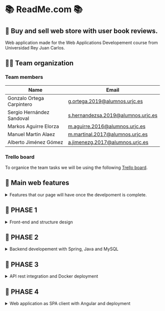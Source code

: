 # 📚 ReadMe.com 📚
## 🤔 Buy and sell web store with user book reviews.

Web application made for the Web Applications Developement course from Universidad Rey Juan Carlos.

## 🤷‍♂️ Team organization

### Team members

| Name                        | Email                              |
| --------------------------- | ---------------------------------- |
| Gonzalo Ortega Carpintero   | g.ortega.2019@alumnos.urjc.es      | 
| Sergio Hernández Sandoval   | s.hernandezsa.2019@alumnos.urjc.es | 
| Markos Aguirre Elorza       | m.aguirre.2016@alumnos.urjc.es     |
| Manuel Martin Alaez         | m.martinal.2017@alumnos.urjc.es    | 
| Alberto Jiménez Gómez       | a.jimenezg.2017@alumnos.urjc.es    | 

### Trello board
To organice the team tasks we will be using the following [Trello board](https://trello.com/invite/b/AfoK9mBL/ATTI96f3e1b8aaf8c3c26c3bd2a450f9f137B4F49542/tareas).


## 🌟 Main web features
<details><summary> Features that our page will have once the develpoment is complete. </summary>

Entities:
 - Users.
 - Books.
 - Book reviews.
 - Book offers.
 - Buy and sell records.

Types of users:
- Unregistered - Can see book ofers a read book reviews.
- Registered - Can write reviews, publish book offers and buy books.
- Administrator - Can add new books and manage offers and accounts.

User permits:
- Unregistered - No data collection.
- Registered - Writen and read reviews, seen and published offers, bought and sold items and user profile with profile image, email and username.
- Administrator - Total access, no saved data.

Images:
- User profile image.
- Book image.
- Ofers images.

Charts:
- Published books and offers statistics.

Complementary technology:

- Email delivery to new users.
- Advance search and recomendations algorithim based on read reviews and seen offers.
</details>
    
## 🚀 PHASE 1
<details><summary>Front-end and structure design</summary>

### 🗺️ Main Pages

<details><summary> Main pages of our application. </summary>

<details><summary>Home page</summary>
    
Application main page where recomended products are displayed in accordance with the user preferences.

![Home page (index)](https://user-images.githubusercontent.com/66415975/219658565-1e529d67-d4b0-4750-b02e-e9e9eb8eef33.png)
</details>
    
<details><summary>Books general page</summary>
    
Page to display the searched books and filter them by genre.

![Books general page](https://user-images.githubusercontent.com/66415975/219658750-f5242d27-b335-4df2-b1c8-49cdd696c72d.png)
</details>
    
<details><summary>Book particular page</summary>
    
Page to display the reviews and offers of a particular book.

![Book particular page](https://user-images.githubusercontent.com/66415975/219658767-411a93a2-9e74-44f5-83d3-5ebcd8a581c4.png)
</details>
    
<details><summary>Upload review page</summary>
    
Page to write a review of a book so everyone can read it.

![Upload review page](https://user-images.githubusercontent.com/66415975/219658789-e0b9b0ef-86a1-404d-a68a-b5e2e310b2ab.png)
</details>
    
<details><summary>Upload offer page</summary>
    
Page to publish an offer of a book you want to sell.

![Upload offer page](https://user-images.githubusercontent.com/66415975/219658794-45496920-9ef2-40fd-8a9c-fb202cf517ae.png)
</details>
    
<details><summary>Offer page</summary>
    
Page to buy a book offer fro an other user.

![Offer page](https://user-images.githubusercontent.com/66415975/219658805-b1d731fd-366d-4aca-b804-2044cadd5a9f.png)
</details>
    
<details><summary>Checkout page</summary>
    
Page to introduce shoping details and complete an order.

![Checkout page](https://user-images.githubusercontent.com/66415975/219658822-51988111-da9b-4062-997b-0e7bdff83de1.png)
</details>
    
<details><summary>Contact page</summary>
    
Page with info about us.

![Contact page](https://user-images.githubusercontent.com/66415975/219658836-a140c949-ba62-4fea-a105-29af432d89f1.png)
</details>
    
<details><summary>Statistics page</summary>
    
Page with stats about from the application and books.

![Statistics page](https://user-images.githubusercontent.com/66415975/219658859-2a0de304-5ca5-4b8e-81cf-905dd39de660.png)
</details>
    
<details><summary>Login page</summary>
    
Page to introduce your user credentials.

![Login page](https://user-images.githubusercontent.com/66415975/219658872-cb26fe3f-1e20-4cc0-a249-3e28877bc419.png)
</details>
    
<details><summary>Register page</summary>
    
Page to make an account into aour application.

![Register page](https://user-images.githubusercontent.com/66415975/219658891-33f79de5-9980-4c01-829d-5e351cc456d9.png)
</details>
    
<details><summary>User page</summary>
    
Page to display the users information, including its account information, its uploaded offers, its shoping record and its favourites books.

![User page](https://user-images.githubusercontent.com/66415975/219659186-1db25ff0-e457-4b0f-b540-bf7b992603a7.png)
</details>
    
<details><summary>Admin page</summary>
    
Page to upload new books to the database and manage all the application data.
</details>
</details>

<details><summary>Pages diagram.</summary>
Pages diagram:

![Pages diagram drawio](https://user-images.githubusercontent.com/66415975/219658345-556ecc2a-fcca-4785-b695-70ebc885aaf9.png)
</details>

</details>
    


## 🚀 PHASE 2
<details><summary>Backend developement with Spring, Java and MySQL</summary>

### 📱 Screens

<details><summary>Updated screens.</summary>
Screenshots of the updated interface:
 
![inicio](https://user-images.githubusercontent.com/49288214/224589396-da27f2a9-ca4b-431c-bf34-88d070eda88a.png)
 
![libros](https://user-images.githubusercontent.com/49288214/224589416-648fe8cd-35b8-455a-bf01-17541f0f9eed.png)
 
![contacto](https://user-images.githubusercontent.com/49288214/224589422-f72feee6-8560-455b-9746-f879e074964b.png)

![estadisticas](https://user-images.githubusercontent.com/49288214/224589429-b2c0b17c-1118-41b3-9f46-5d254f6a1e91.png)
 
![inicio_sesion](https://user-images.githubusercontent.com/49288214/224589500-ef8d300f-119d-454f-9d02-dfc1708397ce.png)

![registro](https://user-images.githubusercontent.com/49288214/224589515-b2d3196c-32cb-4d6d-aaa4-e2864d907522.png)

![user-page](https://user-images.githubusercontent.com/49288214/224589552-cd04e3bb-2853-43f8-927b-df86a6eec8a0.png)
![user-page2](https://user-images.githubusercontent.com/49288214/224589566-7f455628-4328-4ef4-ab16-9c9089ab7618.png)
![user-page3](https://user-images.githubusercontent.com/49288214/224589575-f72b6a88-2bb2-43f7-beaf-00ad87a48f0e.png)
 
![modificar_usuario](https://user-images.githubusercontent.com/49288214/224589618-bf580ef5-7122-435d-ae86-1e2c415a76ef.png)


![admin1](https://user-images.githubusercontent.com/49288214/224589585-992c30f2-ec37-4aef-a504-2c74ebfd5f69.png)
![admin2](https://user-images.githubusercontent.com/49288214/224589590-f16f66ed-1b87-462d-9b80-b8287ed57538.png)
![admin3 (2)](https://user-images.githubusercontent.com/49288214/224590246-7e260a02-ebd0-4e89-a5a6-b5da29eb2096.png)


 ![libro](https://user-images.githubusercontent.com/49288214/224589604-96960197-1c31-4862-bd84-cee37d8c57b0.png)

 ![publicar reseña](https://user-images.githubusercontent.com/49288214/224589654-c99f94b1-4bcd-45ee-8a6a-a6fbf755cfb6.png)

 ![vender libro](https://user-images.githubusercontent.com/49288214/224589660-e3f85dff-7145-41dc-b71d-8a3dcd50c9f6.png)

 ![reseña](https://user-images.githubusercontent.com/49288214/224589671-3bfb00ef-e0bd-4238-a0f9-4e9f1deea203.png)

 ![comprar](https://user-images.githubusercontent.com/49288214/224589684-6c046f52-79b7-4bd1-9416-ef01c4388d51.png)

</details>

<details><summary>Screen navigation diagram.</summary>
Updated navegation diagram:

![diagrama navegacion](https://user-images.githubusercontent.com/49288214/224589368-d600796a-c852-4b06-a6b2-955b29822902.jpg)
</details>


### 🛠 Technology description and development run instructions
- Java version: 17
- SpringBoot version: 2.4.4
- Database: MySQL
   - Scheme: `readmewebstore`
   - User: `root`
   - Password: `password`

To start the application run the `ReadmeBookstoreApplication.java` and go to `https://localhost:8443/` on your browser.


## 📊 Diagrams

<details><summary>Database entity diagram.</summary>
   
   Diagram in which the different entities in the database are related.
   
![Database entities diagram](https://user-images.githubusercontent.com/80122593/223448947-4ba30519-b7fa-48e7-8114-8e7b7f37c408.png)

</details>

<details><summary>Java class diagram of the models.</summary>
   
   Diagram in which the different java classes are related.
   
![Java class diagram](https://user-images.githubusercontent.com/80122593/223449581-fdffcbea-90c6-43d9-ab10-16498201dda4.jpg)


</details>

<details><summary>Java class diagram of controllers.</summary>
   
   Diagram in which all the java classes of the application and the templates are related.
   
![Diagram of classes and templates](https://user-images.githubusercontent.com/80122593/223449590-5b0e14ba-deba-4596-a68b-6a8959a63b33.jpg)

</details>


## 🙋‍♂️ Member participation

<details><summary>Gonzalo Ortega Carpintero.</summary>
 
   - 📂 Completed tasks:
 
      - Spring project initialization.
      - Admin page HTML and funcionalities, including visualizing, editing and deleting, all data from models.
      - Upload books and its images as an admin funcionality.
      - Upload and buy offers funtionalities.
      - Statistics page with dinamic bar diagram.
      - General style and dessign changes.
 
   - 📤 Most significant commits:
 
      - [Commit 1](https://github.com/CodeURJC-DAW-2022-23/webapp6/commit/9df20a0ad8345938ae5cc57aee1c55c778aa50fb) Spring project initialized.
      - [Commit 2](https://github.com/CodeURJC-DAW-2022-23/webapp6/commit/c122b0668aee6804e66840218e9caf11a35bc2bb) Upload books and edit data from admin page.
      - [Commit 3](https://github.com/CodeURJC-DAW-2022-23/webapp6/commit/9868bedb6e66ff8913c62c4255b35136b445d045) Upload offers functionality.
      - [Commit 4](https://github.com/CodeURJC-DAW-2022-23/webapp6/commit/bc9959d2367621bfe4242b0b1abdd674cda9191d) Statistic page.
      - [Commit 5](https://github.com/CodeURJC-DAW-2022-23/webapp6/commit/6edd943e35a1c769a25ac8bdbbabf5cc42fc6976) Admin funtionalities complete.
 
   - 📝 Files with more participation:
 
      - [File 1](https://github.com/CodeURJC-DAW-2022-23/webapp6/blob/main/backend/src/main/resources/templates/admin-page.html) admin-page.html
      - [File 2](https://github.com/CodeURJC-DAW-2022-23/webapp6/blob/main/backend/src/main/java/es/codeurjc/readmebookstore/controller/AdminController.java) AdminController.java
      - [File 3](https://github.com/CodeURJC-DAW-2022-23/webapp6/blob/main/backend/src/main/java/es/codeurjc/readmebookstore/controller/OfferController.java) OfferController.java
      - [File 4](https://github.com/CodeURJC-DAW-2022-23/webapp6/blob/main/backend/src/main/java/es/codeurjc/readmebookstore/controller/StatisticsController.java) StatisticsController.java
      - [File 5](https://github.com/CodeURJC-DAW-2022-23/webapp6/blob/main/backend/src/main/resources/static/js/statistics.js) statistics.js

</details>

<details><summary>Sergio Hernández Sandoval.</summary>
   
   - 📂 Completed tasks:
 
      - Header and footer unification for templates.
      - Model, Service and Repository of reviews, including improvements and changes in the rest of the models.
      - Review controller and high participation in user, book and offer controller.
      - Initialization of part of the data in the databaseInitializer.
      - Implemented the funcionality of show/modify/delete the offers not sold from a user in his profile.
      - Implemented the funcionality of show/modify/delete the reviews from a user in his profile.
      - Implemented the funcionality of show/delete the favorite books from a user in his profile.
      - Implemented the funcionality of show the buy and sell historial from a user in his profile.
      - Some searchs with querys in repositorys.
      - Show the books in book general page.
      - Show the offers and reviews in particular book page.
      - Participation in the pagination.
      - Upload offers and upload reviews in a book.
      - Delete or modify reviews in the profile.
      - Modify the image of an offer.
      - Pages of error, including the controller and the template.
      - Changes in the style of the screens.
      - Improvements and bug fixes.
      - Drawing diagrams for documentation.
      
 
   - 📤 Most significant commits:
 
      - [Commit 1](https://github.com/CodeURJC-DAW-2022-23/webapp6/commit/f67665f9359539683d14647b3647a062bef61a80) Upload the classes related to reviews.
      - [Commit 2](https://github.com/CodeURJC-DAW-2022-23/webapp6/commit/cf0a8a6574aa549515d62e9ad24789a1ce960b9b) Show books and the offers and reviews of a book.
      - [Commit 3](https://github.com/CodeURJC-DAW-2022-23/webapp6/commit/3c993095deb14e63eea3fb2e4cca244eaffae7ad) Upload offers.
      - [Commit 4](https://github.com/CodeURJC-DAW-2022-23/webapp6/commit/6761d884f74ff745fc9e0da5b1611ff2113782b3) Upload reviews.
      - [Commit 5](https://github.com/CodeURJC-DAW-2022-23/webapp6/commit/57d13b1eaedcec21c55242bd424481c13d366a37#diff-ae449e0b1f8ad774bb28b01895ca5dc5c4e6c722ea5706b49acdcc9405656b4f) User profile.
 
   - 📝 Files with more participation:
 
      - [File 1](https://github.com/CodeURJC-DAW-2022-23/webapp6/blob/main/backend/src/main/java/es/codeurjc/readmebookstore/controller/BookController.java) BookController.java
      - [File 2](https://github.com/CodeURJC-DAW-2022-23/webapp6/blob/main/backend/src/main/java/es/codeurjc/readmebookstore/controller/OfferController.java) OfferController.java
      - [File 3](https://github.com/CodeURJC-DAW-2022-23/webapp6/blob/main/backend/src/main/java/es/codeurjc/readmebookstore/controller/ReviewController.java) ReviewController.java
      - [File 4](https://github.com/CodeURJC-DAW-2022-23/webapp6/blob/main/backend/src/main/java/es/codeurjc/readmebookstore/controller/UserController.java) UserController.java
      - [File 5](https://github.com/CodeURJC-DAW-2022-23/webapp6/blob/main/backend/src/main/resources/templates/user-page.html) User-page.html

</details>

<details><summary>Markos Aguirre Elorza .</summary>
   
      
   - 📂 Completed tasks:
 
      - Elemental funtionalities of the User entityModel, Service and  Repository
      - Login
      - Register (uploading/updating text and image for the first time to the server)
      - User information display in the user-page (in collaboration with Sergio)
      - Everything regarding to security
      - Email sending additional technology implementation
      
 
   - 📤 Most significant commits:
 
      - [Commit 1](https://github.com/CodeURJC-DAW-2022-23/webapp6/commit/d75173db7d2b6464450b46bf088d08b95e69c4e2) Login and Register
      - [Commit 2](https://github.com/CodeURJC-DAW-2022-23/webapp6/commit/b5babf57ad5c516280f3071ea84a273eb3abe32a)
      - [Commit 3](https://github.com/CodeURJC-DAW-2022-23/webapp6/commit/f068e7238f96c670206f7aba0676584c075ab25c)
      - [Commit 4](https://github.com/CodeURJC-DAW-2022-23/webapp6/commit/f2283ca3e59e9a8a66499c7f5e1564dd9a796fa9)
      - [Commit 5](https://github.com/CodeURJC-DAW-2022-23/webapp6/commit/724fb0bb8aad783aafde0bce6c89f3d3d6beb7e5)
     
 
   - 📝 Files with more participation:
 
      - [File 1](https://github.com/CodeURJC-DAW-2022-23/webapp6/blob/main/backend/src/main/resources/templates/user-page.html)
      - [File 2](https://github.com/CodeURJC-DAW-2022-23/webapp6/blob/main/backend/src/main/java/es/codeurjc/readmebookstore/security/SecurityConfiguration.java)
      - [File 3](https://github.com/CodeURJC-DAW-2022-23/webapp6/blob/main/backend/src/main/java/es/codeurjc/readmebookstore/service/MailService.java)
      - [File 4](https://github.com/CodeURJC-DAW-2022-23/webapp6/blob/main/backend/src/main/java/es/codeurjc/readmebookstore/controller/LoginController.java)
      - [File 5](https://github.com/CodeURJC-DAW-2022-23/webapp6/blame/main/backend/src/main/java/es/codeurjc/readmebookstore/model/User.java)
     

</details>

<details><summary>Manuel Martin Alaez.</summary>
   
   - 📂 Completed tasks:
 
      - Load images from database
      - Load more button in books
      - Load more button for partial search
      - Load more buttons for admin page and user page
      - Load more buttons for offers and reviews
      - Bugs and improvements
      - Navegation diagram
 
   - 📤 Most significant commits:
 
      - [Commit 1](https://github.com/CodeURJC-DAW-2022-23/webapp6/commit/8f9731eb2479b627a5ca76e3d8d61c27543983ca) Images
      - [Commit 2](https://github.com/CodeURJC-DAW-2022-23/webapp6/commit/990d2f620c862dfe9c3bd3751c9bb0ace85a4001) Load more
      - [Commit 3](https://github.com/CodeURJC-DAW-2022-23/webapp6/commit/6866f4d9ce69808df59c6be7e995d57032638918) Load more user
      - [Commit 4](https://github.com/CodeURJC-DAW-2022-23/webapp6/commit/eeae7ca68632e579528c3bb92debf049905ba690) Load more search functional
      - [Commit 5](https://github.com/CodeURJC-DAW-2022-23/webapp6/commit/234c66adf197acb8a9a12fc2482f6259884f7619) Admin load more and bug corrections
 
   - 📝 Files with more participation:
 
      - [File 1](https://github.com/CodeURJC-DAW-2022-23/webapp6/blob/main/backend/src/main/resources/static/js/load.js)
      - [File 2](https://github.com/CodeURJC-DAW-2022-23/webapp6/blob/main/backend/src/main/java/es/codeurjc/readmebookstore/controller/BookController.java)
      - [File 3](https://github.com/CodeURJC-DAW-2022-23/webapp6/blob/main/backend/src/main/java/es/codeurjc/readmebookstore/model/Offer.java)
      - [File 4](https://github.com/CodeURJC-DAW-2022-23/webapp6/blob/main/backend/src/main/resources/templates/admin-page.html)
      - [File 5](https://github.com/CodeURJC-DAW-2022-23/webapp6/blob/main/backend/src/main/java/es/codeurjc/readmebookstore/service/OfferService.java)

</details>

<details><summary> Alberto Jiménez Gómez.</summary>
   
   - 📂 Completed tasks:
 
      - Database initialization. 
      - Data of books, categories, favorite books, and bought books.
      - Searchtool, it is possible to search a book looking for the title, or a list of books looking for author, genre or a partial part of those properties.
      - Dropdown categories by genre using search controller.
      - Add or remove a book to favorites from the particular book page.
      - Algorithm of recomendation made in static.
      - Categories entity used in the recommendation algorithm.
      - Update of algorithm to dynamic using the database data.
 
   - 📤 Most significant commits:
 
      - [Commit 1](https://github.com/CodeURJC-DAW-2022-23/webapp6/commit/80d9669ae6ffa1fa6b651a263b9ed3a49a7dab49) Initialize database
      - [Commit 2](https://github.com/CodeURJC-DAW-2022-23/webapp6/commit/c5d387c1d845a7f997e3719ae7eab1dd11bdb9c0) Search books
      - [Commit 3](https://github.com/CodeURJC-DAW-2022-23/webapp6/commit/827767a00ee39158f53914db24dad8a9d9619048) Add books to favorites
      - [Commit 4](https://github.com/CodeURJC-DAW-2022-23/webapp6/commit/56430068d85ffca01fa039fe533546ffb6ae866e) Static Search Algorithm
      - [Commit 5](https://github.com/CodeURJC-DAW-2022-23/webapp6/commit/948c0683288322c1cfbc72173285d8d72f5653eb) Dynamic Search Algorithm
 
   - 📝 Files with more participation:
 
      - [File 1](https://github.com/CodeURJC-DAW-2022-23/webapp6/blob/main/backend/src/main/java/es/codeurjc/readmebookstore/controller/AlgorithmController.java) AlgorithmController.java
      - [File 2](https://github.com/CodeURJC-DAW-2022-23/webapp6/blob/main/backend/src/main/java/es/codeurjc/readmebookstore/controller/BookController.java) BookController.java
      - [File 3](https://github.com/CodeURJC-DAW-2022-23/webapp6/blob/main/backend/src/main/java/es/codeurjc/readmebookstore/repository/BookRepository.java) BookRepository.java
      - [File 4](https://github.com/CodeURJC-DAW-2022-23/webapp6/blob/main/backend/src/main/java/es/codeurjc/readmebookstore/controller/UserController.java) UserController.java
      - [File 5](https://github.com/CodeURJC-DAW-2022-23/webapp6/blob/main/backend/src/main/resources/templates/book-particular-page.html) book-particular-page.html

</details>
</details>

## 🚀 PHASE 3
<details><summary>API rest integration and Docker deployment</summary>

### ✒ API Rest documentation

<details><summary>Open API specification.</summary>

 - [Link to yaml file](https://github.com/CodeURJC-DAW-2022-23/webapp6/blob/main/backend/api-docs/api-docs.yaml)
 
 - [Link to html file](https://rawcdn.githack.com/CodeURJC-DAW-2022-23/webapp6/34cef72e0849b41e0397cc2d5f623f591249c2d6/backend/api-docs/api-docs.html)
 
</details>

### ✒ Docker instructions

<details><summary>Docker image creation</summary>

 To create a Docker image of our proyect, download the complete proget and run: \
 `docker build -t readmebookstore/webapp6 -f docker/Dockerfile .`
 
</details>

<details><summary>Docker compose run structions</summary>

 To run our application container directly form Docker Hub theéonly requirements are to have Docker installed and a copy of our 
 [Doker Compose file](https://github.com/CodeURJC-DAW-2022-23/webapp6/blob/main/docker/docker_compose.yml).
 
 Then, just run the following command indicating the Docker Compose file location: \
 `docker-compose -f docker/docker_compose.yml up`
 
</details>

## 📊 Diagrams

<details><summary>Java class diagram of web and rest controllers.</summary>
   
   Updated diagram in which the java classes of the application and the templates are related.
   
![diagrama](https://user-images.githubusercontent.com/80122593/227806030-8cacd206-a192-4852-8a1c-11372e8ce6bc.png)

</details>

## 🙋‍♂️ Member participation

<details><summary>Gonzalo Ortega Carpintero.</summary>
 
   - 📂 Completed tasks:
 
      - Web URLs reformat to facilizate the API implementation.
      - Book related APIs.
      - Doker files added (althogh not working).
 
   - 📤 Most significant commits:
 
      - [Commit 1](https://github.com/CodeURJC-DAW-2022-23/webapp6/commit/e92b1328c09aa2f053023c72468f37caa1c177ad) URL reformat. 
      - [Commit 2](https://github.com/CodeURJC-DAW-2022-23/webapp6/commit/7c497dbef610485dc11b4789e4420426722d655a) Book GET operations.
      - [Commit 3](https://github.com/CodeURJC-DAW-2022-23/webapp6/commit/040e0ef71e99e332028946058a7f9b9aefc827ec) Book POST, PUT and DELETE operations.
      - [Commit 4](https://github.com/CodeURJC-DAW-2022-23/webapp6/commit/a240ba87e104c3a66fa0c04bc223e30d39624342) Books images POSTS and DELETES.
      - [Commit 5](https://github.com/CodeURJC-DAW-2022-23/webapp6/commit/1eef5cddb418e632855a185e5be75daf1a62c67b) Docker directory files.
 
   - 📝 Files with more participation:
 
      - [File 1](backend/src/main/java/es/codeurjc/readmebookstore/controller/rest/BookRestController.java) BookRestContoller.java
      - [File 2](backend/src/main/java/es/codeurjc/readmebookstore/controller/rest/AdminRestController.java) AdminRestController.java
      - [File 3](backend/src/main/java/es/codeurjc/readmebookstore/controller/LoginController.java) LoginController.java
      - [File 4](docker/Dockerfile) Dockerfile
      - [File 5](docker/docker_compose.yml) docker_compose.yml

</details>

<details><summary>Sergio Hernández Sandoval.</summary>
   
   - 📂 Completed tasks:
 
      - APIs related to reviews by user.
      - APIs related to reviews by admin.
      - APIs related to user by session user.
      - APIs related to user by admin.
      - APIs related to show statistics.
      - Passing duplicate code used in web and rest from controllers to services.
      - Improvements and bug fixes.
      - Updated class diagram.
      - Readme structuring.
      
 
   - 📤 Most significant commits:
 
      - [Commit 1](https://github.com/CodeURJC-DAW-2022-23/webapp6/commit/843d5a76c659a2e63dcd1c4c95a83ec27fc31ba0) ReviewRestController initialized.
      - [Commit 2](https://github.com/CodeURJC-DAW-2022-23/webapp6/commit/55d1c99930edfb1fadacad80a1706bf9a33582d4) UserRestController finished.
      - [Commit 3](https://github.com/CodeURJC-DAW-2022-23/webapp6/commit/7963c381376baa346f8a559555061ce2909b17b1) StatisticsRestController started and completed.
      - [Commit 4](https://github.com/CodeURJC-DAW-2022-23/webapp6/commit/fbd13385042709c03d79f567b16becf190b36e8d) Added the postman petition collection.
      - [Commit 5](https://github.com/CodeURJC-DAW-2022-23/webapp6/commit/83097e82911bb03d185fddc5bcf3b19801ef504c) Added documentation of APIs.
 
   - 📝 Files with more participation:
 
      - [File 1](https://github.com/CodeURJC-DAW-2022-23/webapp6/blob/main/backend/src/main/java/es/codeurjc/readmebookstore/controller/rest/AdminRestController.java) AdminRestController
      - [File 2](https://github.com/CodeURJC-DAW-2022-23/webapp6/blob/main/backend/src/main/java/es/codeurjc/readmebookstore/controller/rest/ReviewRestController.java) ReviewRestController
      - [File 3](https://github.com/CodeURJC-DAW-2022-23/webapp6/blob/main/backend/src/main/java/es/codeurjc/readmebookstore/controller/rest/StatisticsRestController.java) StatisticsRestController
      - [File 4](https://github.com/CodeURJC-DAW-2022-23/webapp6/blob/main/backend/src/main/java/es/codeurjc/readmebookstore/controller/rest/UserRestController.java) UserRestController
      - [File 5](https://github.com/CodeURJC-DAW-2022-23/webapp6/blob/main/backend/src/main/java/es/codeurjc/readmebookstore/model/Review.java) Review.java

</details>

<details><summary>Markos Aguirre Elorza.</summary>
   
   - 📂 Completed tasks:
 
      - Login API
      - Register API (email sending)
      - Security
      - Access permissions
 
   - 📤 Most significant commits:
 
      - [Commit 1](https://github.com/CodeURJC-DAW-2022-23/webapp6/commit/63f6dbfc638b383d176008a2a4e06607aa3f3ae5) Security.
      - [Commit 2](https://github.com/CodeURJC-DAW-2022-23/webapp6/commit/03aee5cefc1b012bbd4c91d828b0045bcfd2cc11) Register.
      - [Commit 3](https://github.com/CodeURJC-DAW-2022-23/webapp6/commit/ab59f5783e9a44920b10f550e17c3ca03b84ae2b) Relevant DTO pattern.
      - [Commit 4](https://github.com/CodeURJC-DAW-2022-23/webapp6/commit/aae7bf9d261ed9f7b5168d0fd948a8cb804cf841) Email sending.
      - [Commit 5](https://github.com/CodeURJC-DAW-2022-23/webapp6/commit/535e99fbbf2a02cb81e7aa1161af193002ebd420) Permissions.
 
   - 📝 Files with more participation:
 
      - [File 1](https://github.com/CodeURJC-DAW-2022-23/webapp6/blob/main/backend/src/main/java/es/codeurjc/readmebookstore/controller/rest/AuthRestController.java) AuthRestController
      - [File 2](https://github.com/CodeURJC-DAW-2022-23/webapp6/blob/main/backend/src/main/java/es/codeurjc/readmebookstore/model/UserDTO.java) UserDTO
      - [File 3](https://github.com/CodeURJC-DAW-2022-23/webapp6/blob/main/backend/src/main/java/es/codeurjc/readmebookstore/security/SecurityConfiguration.java) SecurityConfiguration
      - [File 4](https://github.com/CodeURJC-DAW-2022-23/webapp6/blob/main/backend/src/main/java/es/codeurjc/readmebookstore/security/RestSecurityConfig.java) RestSecurityConfig.java
      - [File 5](https://github.com/CodeURJC-DAW-2022-23/webapp6/blob/main/backend/src/main/java/es/codeurjc/readmebookstore/security/jwt/UserLoginService.java) UserLoginService
     

</details>

<details><summary>Manuel Martin Alaez.</summary>
   
   - 📂 Completed tasks:
 
      - APIs related to offers.
      - APIs related to offers by admin.
      - OpenApi documentation.
      - Bugs fixes.
 
   - 📤 Most significant commits:
 
      - [Commit 1](https://github.com/CodeURJC-DAW-2022-23/webapp6/commit/91199caacf53714904567906f73d8f146237b52e) 
      - [Commit 2](https://github.com/CodeURJC-DAW-2022-23/webapp6/commit/7a44bce0b6ca5c817deb79e3b145e93013ca5649) 
      - [Commit 3](https://github.com/CodeURJC-DAW-2022-23/webapp6/commit/f421a964154a20b68fe20097c243bb3ee268b02b)
      - [Commit 4](https://github.com/CodeURJC-DAW-2022-23/webapp6/commit/dbdd6d7f19e18bb7442eb81f03bf3e8b1b3154b9) 
      - [Commit 5](https://github.com/CodeURJC-DAW-2022-23/webapp6/commit/d75cdde413996be41b21736c8401d00378d63ac1) 
 
   - 📝 Files with more participation:
 
      - [File 1](https://github.com/CodeURJC-DAW-2022-23/webapp6/blob/main/backend/src/main/java/es/codeurjc/readmebookstore/controller/rest/OfferRestController.java) OfferRestController.java
      - [File 2](https://github.com/CodeURJC-DAW-2022-23/webapp6/blob/main/backend/src/main/java/es/codeurjc/readmebookstore/controller/rest/AdminRestController.java) AdminRestController.java
      - [File 3](https://github.com/CodeURJC-DAW-2022-23/webapp6/blob/main/backend/pom.xml) pom.xml
      - [File 4](https://github.com/CodeURJC-DAW-2022-23/webapp6/blob/main/backend/api-docs/api-docs.html) api-docs.html
      - [File 5](https://github.com/CodeURJC-DAW-2022-23/webapp6/blob/main/backend/api-docs/api-docs.yaml) api-docs.yaml

</details>

<details><summary> Alberto Jiménez Gómez.</summary>
   
   - 📂 Completed tasks:
 
      - AlgorithmService.
      - Insert search functions in BookService.
      - Api for pageable searched books and find all books.
      - Api for Algorithm.
      - Api to add favorite books.
      - Modify api to remove favorite books.
      - Move principal algorithm function to AlgorithmService.
      - Removing Algorithm web and rest controller files.
      - Modify book web and rest controller to launch the algorithm directly.
      - Remove duplicated and unused code.
 
   - 📤 Most significant commits:
 
      - [Commit 1](https://github.com/CodeURJC-DAW-2022-23/webapp6/commit/c4637a5fe677ffb0418a5b5437261e6ef5f4e8f5) Change Algorithm functions to a Service.
      - [Commit 2](https://github.com/CodeURJC-DAW-2022-23/webapp6/commit/da0e3a5aa643025b92048cfe1b3aa5eada653e8a) Change Searcg functions to a Service.
      - [Commit 3](https://github.com/CodeURJC-DAW-2022-23/webapp6/commit/10f5439189db1cca740d22e53622cce333e5fd2f) Api for pageable searched books and findall books.
      - [Commit 4](https://github.com/CodeURJC-DAW-2022-23/webapp6/commit/653a71aff7467f942eafc50d06b9b605f3337904) Functional algorithm api.
      - [Commit 5](https://github.com/CodeURJC-DAW-2022-23/webapp6/commit/e33767696955417ac18da22b80d45515425a00db) Api for add favorites and remove duplicated code in algorithm api.
 
   - 📝 Files with more participation:
 
      - [File 1](https://github.com/CodeURJC-DAW-2022-23/webapp6/blob/main/backend/src/main/java/es/codeurjc/readmebookstore/controller/rest/BookRestController.java) BookRestController.java
      - [File 2](https://github.com/CodeURJC-DAW-2022-23/webapp6/blob/main/backend/src/main/java/es/codeurjc/readmebookstore/controller/rest/UserRestController.java) UserRestController.java
      - [File 3](https://github.com/CodeURJC-DAW-2022-23/webapp6/blob/main/backend/src/main/java/es/codeurjc/readmebookstore/service/AlgorithmService.java) AlgorithmService.java
      - [File 4](https://github.com/CodeURJC-DAW-2022-23/webapp6/blob/main/backend/src/main/java/es/codeurjc/readmebookstore/service/BookService.java) BookService.java
      - [File 5](https://github.com/CodeURJC-DAW-2022-23/webapp6/blob/main/backend/src/main/java/es/codeurjc/readmebookstore/controller/web/BookController.java) BookController.java

</details>
</details>


## 🚀 PHASE 4
<details><summary>Web application as SPA client with Angular and deployment</summary>

### ✒ Development environment
 
 <details><summary>Instructions for running the SPA application with Angular.</summary>

 
</details>
 
 ### 🛰 Deployment on the university machine
 
 <details><summary>Instructions for deployment.</summary>

 
</details>


## 📊 Diagrams

<details><summary>SPA diagram.</summary>
   
   SPA class diagram and templates.
   
![SPAdiagram](https://user-images.githubusercontent.com/80122593/233835761-21318e10-f0d9-40a1-b727-a2fecb8f9cf8.png)


</details>

## 🙋‍♂️ Member participation

<details><summary>Gonzalo Ortega Carpintero.</summary>
 
   - 📂 Completed tasks:
 
      - a
      - b
      - c
 
   - 📤 Most significant commits:
 
      - [Commit 1]()  
      - [Commit 2]() 
      - [Commit 3]() 
      - [Commit 4]() 
      - [Commit 5]() 
 
   - 📝 Files with more participation:
 
      - [File 1]() 
      - [File 2]() 
      - [File 3]() 
      - [File 4]() 
      - [File 5]() 

</details>

<details><summary>Sergio Hernández Sandoval.</summary>
   
   - 📂 Completed tasks:
 
      - Component of display everything related to a book, including show his reviews, his offers and add/remove favorites.
      - Component of upload a review.
      - Component of upload a offer.
      - Component of upload a review.
      - Component of edit a offer.
      - Component of edit a offer.
      - Component of checkout (buy a offer).
      - Common components such as review, offer and book formats.
      - Added Angular material.
      - Many code improvements and bug fixes.
      
 
   - 📤 Most significant commits:
 
      - [Commit 1](https://github.com/CodeURJC-DAW-2022-23/webapp6/commit/0d4a0bc47c34f3b8ac6c66c8cef3200e28bbf288) Created offer and review cards and show all data of a particular book.
      - [Commit 2](https://github.com/CodeURJC-DAW-2022-23/webapp6/commit/3bc36ef359d5f91c62fc84a1b5ef6c1644f6e601) Added loading more.
      - [Commit 3](https://github.com/CodeURJC-DAW-2022-23/webapp6/commit/15f013a40208672018d67c08ca9e2d3e4e1f4bc9) Users can update offers.
      - [Commit 4](https://github.com/CodeURJC-DAW-2022-23/webapp6/commit/e23e53adc5fcf5ec5142ffe0348c8947cd3268db) Book particular and offer components.
      - [Commit 5](https://github.com/CodeURJC-DAW-2022-23/webapp6/commit/f651decf18f05f6987c8131eeda5626c4cac53d7) Logged users can upload offers and reviews.
 
   - 📝 Files with more participation:
 
      - [File 1](https://github.com/CodeURJC-DAW-2022-23/webapp6/blob/main/frontend/src/app/services/offer.service.ts) Offer.service.ts
      - [File 2](https://github.com/CodeURJC-DAW-2022-23/webapp6/blob/main/frontend/src/app/components/page-components/book-particular/book-particular.component.ts) Book-particular.component.ts
      - [File 3](https://github.com/CodeURJC-DAW-2022-23/webapp6/blob/main/frontend/src/app/components/page-components/checkout/checkout.component.ts) Checkout.component.ts
      - [File 4](https://github.com/CodeURJC-DAW-2022-23/webapp6/blob/main/frontend/src/app/components/page-components/upload-offer/upload-offer.component.ts) Upload-offer.component.ts
      - [File 5](https://github.com/CodeURJC-DAW-2022-23/webapp6/blob/main/frontend/src/app/components/page-components/update-offer/update-offer.component.ts) Update-offer.component.ts

</details>

<details><summary>Markos Aguirre Elorza.</summary>
   
     - 📂 Completed tasks:
 
      - Everything regarding the user entity
      - Login and Register functionalities
      - Security (restrict access to pages)
      - Review update
      - Mailing service manteinance
      
 
   - 📤 Most significant commits:
 
      - [Commit 1](https://github.com/CodeURJC-DAW-2022-23/webapp6/commit/45ac8f9f8b761e046c7e1873d2a09fd97abb4c4e) User Page finished.
      - [Commit 2](https://github.com/CodeURJC-DAW-2022-23/webapp6/commit/4de7d313200e6c62b539e0de089df897e7923477) Register done.
      - [Commit 3](https://github.com/CodeURJC-DAW-2022-23/webapp6/commit/6c6d32d7e4415b72e5e98d47cfb4623a9562f9c6) Security.
      - [Commit 4](https://github.com/CodeURJC-DAW-2022-23/webapp6/commit/808ac5ac338e7e7fd4debc2b52a00d58945c4627) Update Review.
      - [Commit 5](https://github.com/CodeURJC-DAW-2022-23/webapp6/commit/74c47badf3ecc0ef46e7ed32495fdd49d97d85fb) Update profile.
 
   - 📝 Files with more participation:
 
      - [File 1](https://github.com/CodeURJC-DAW-2022-23/webapp6/blob/main/frontend/src/app/components/page-components/user-page/user.component.html) User.component.html
      - [File 2](https://github.com/CodeURJC-DAW-2022-23/webapp6/blob/main/frontend/src/app/components/page-components/register/register.components.ts) register.component.ts
      - [File 3](https://github.com/CodeURJC-DAW-2022-23/webapp6/blob/main/frontend/src/app/auth.guard.ts) auth.guard.ts
      - [File 4](https://github.com/CodeURJC-DAW-2022-23/webapp6/blob/main/frontend/src/app/components/page-components/update-profile/update-profile.component.ts) update-profile.component.ts
      - [File 5](https://github.com/CodeURJC-DAW-2022-23/webapp6/blob/main/frontend/src/app/components/page-components/update-review/update-review.component.ts) update-review.component.ts

</details>

<details><summary>Manuel Martin Alaez.</summary>
   
   - 📂 Completed tasks:
 
      - a
      - b
      - c
 
   - 📤 Most significant commits:
 
      - [Commit 1]()  
      - [Commit 2]() 
      - [Commit 3]() 
      - [Commit 4]() 
      - [Commit 5]() 
 
   - 📝 Files with more participation:
 
      - [File 1]() 
      - [File 2]() 
      - [File 3]() 
      - [File 4]() 
      - [File 5]() 

</details>

<details><summary> Alberto Jiménez Gómez.</summary>
   
   - 📂 Completed tasks:
 
      - a
      - b
      - c
 
   - 📤 Most significant commits:
 
      - [Commit 1]()  
      - [Commit 2]() 
      - [Commit 3]() 
      - [Commit 4]() 
      - [Commit 5]() 
 
   - 📝 Files with more participation:
 
      - [File 1]() 
      - [File 2]() 
      - [File 3]() 
      - [File 4]() 
      - [File 5]() 

</details>
</details>
